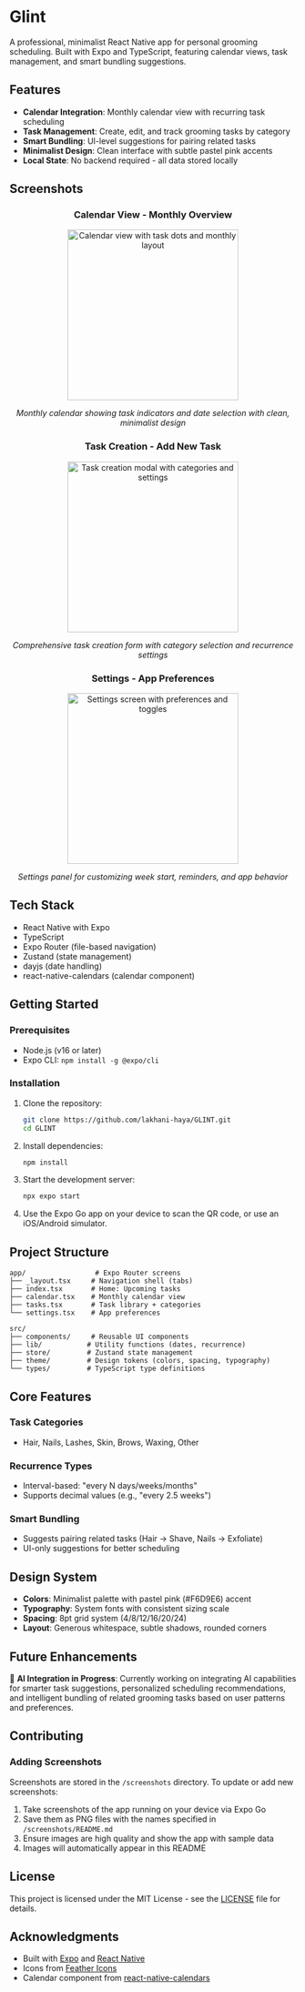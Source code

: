 # Glint

A professional, minimalist React Native app for personal grooming scheduling. Built with Expo and TypeScript, featuring calendar views, task management, and smart bundling suggestions.

## Features

- **Calendar Integration**: Monthly calendar view with recurring task scheduling
- **Task Management**: Create, edit, and track grooming tasks by category
- **Smart Bundling**: UI-level suggestions for pairing related tasks
- **Minimalist Design**: Clean interface with subtle pastel pink accents
- **Local State**: No backend required - all data stored locally

## Screenshots

<div align="center">

### Calendar View - Monthly Overview
<img src="screenshots/calender (1).jpeg" alt="Calendar view with task dots and monthly layout" width="300"/>

*Monthly calendar showing task indicators and date selection with clean, minimalist design*

### Task Creation - Add New Task
<img src="screenshots/add-task.jpeg" alt="Task creation modal with categories and settings" width="300"/>

*Comprehensive task creation form with category selection and recurrence settings*

### Settings - App Preferences
<img src="screenshots/settings.jpeg" alt="Settings screen with preferences and toggles" width="300"/>

*Settings panel for customizing week start, reminders, and app behavior*

</div>

## Tech Stack

- React Native with Expo
- TypeScript
- Expo Router (file-based navigation)
- Zustand (state management)
- dayjs (date handling)
- react-native-calendars (calendar component)

## Getting Started

### Prerequisites

- Node.js (v16 or later)
- Expo CLI: `npm install -g @expo/cli`

### Installation

1. Clone the repository:
   ```bash
   git clone https://github.com/lakhani-haya/GLINT.git
   cd GLINT
   ```

2. Install dependencies:
   ```bash
   npm install
   ```

3. Start the development server:
   ```bash
   npx expo start
   ```

4. Use the Expo Go app on your device to scan the QR code, or use an iOS/Android simulator.

## Project Structure

```
app/                 # Expo Router screens
├── _layout.tsx     # Navigation shell (tabs)
├── index.tsx       # Home: Upcoming tasks
├── calendar.tsx    # Monthly calendar view
├── tasks.tsx       # Task library + categories
└── settings.tsx    # App preferences

src/
├── components/     # Reusable UI components
├── lib/           # Utility functions (dates, recurrence)
├── store/         # Zustand state management
├── theme/         # Design tokens (colors, spacing, typography)
└── types/         # TypeScript type definitions
```

## Core Features

### Task Categories
- Hair, Nails, Lashes, Skin, Brows, Waxing, Other

### Recurrence Types
- Interval-based: "every N days/weeks/months"
- Supports decimal values (e.g., "every 2.5 weeks")

### Smart Bundling
- Suggests pairing related tasks (Hair → Shave, Nails → Exfoliate)
- UI-only suggestions for better scheduling

## Design System

- **Colors**: Minimalist palette with pastel pink (#F6D9E6) accent
- **Typography**: System fonts with consistent sizing scale
- **Spacing**: 8pt grid system (4/8/12/16/20/24)
- **Layout**: Generous whitespace, subtle shadows, rounded corners

## Future Enhancements

🚀 **AI Integration in Progress**: Currently working on integrating AI capabilities for smarter task suggestions, personalized scheduling recommendations, and intelligent bundling of related grooming tasks based on user patterns and preferences.

## Contributing

### Adding Screenshots

Screenshots are stored in the `/screenshots` directory. To update or add new screenshots:

1. Take screenshots of the app running on your device via Expo Go
2. Save them as PNG files with the names specified in `/screenshots/README.md`
3. Ensure images are high quality and show the app with sample data
4. Images will automatically appear in this README

## License

This project is licensed under the MIT License - see the [LICENSE](LICENSE) file for details.

## Acknowledgments

- Built with [Expo](https://expo.dev/) and [React Native](https://reactnative.dev/)
- Icons from [Feather Icons](https://feathericons.com/)
- Calendar component from [react-native-calendars](https://github.com/wix/react-native-calendars)
